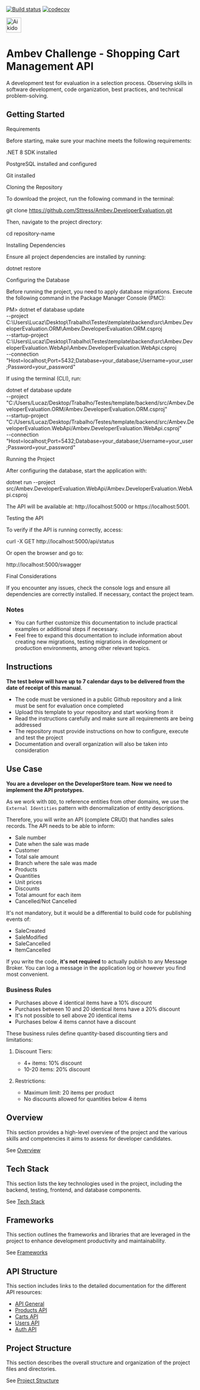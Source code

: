 [![Build status](https://ci.appveyor.com/api/projects/status/4ua0x7oxsqqfx6kq?svg=true)](https://ci.appveyor.com/project/Britz/abi-gth-omnia-developer-evaluation)
[![codecov](https://codecov.io/gh/gBritz/abi-gth-omnia-developer-evaluation/graph/badge.svg?token=63H7JZ296O)](https://codecov.io/gh/gBritz/abi-gth-omnia-developer-evaluation)

<a href="https://app.aikido.dev/audit-report/external/IMQ1OonvClmSAXC0xooBTD2P/request" target="_blank">
    <img src="https://app.aikido.dev/assets/badges/full-light-theme.svg" alt="Aikido Security Audit Report" height="40" />    
</a>

# Ambev Challenge - Shopping Cart Management API

A development test for evaluation in a selection process.
Observing skills in software development, code organization, best practices, and technical problem-solving.

## Getting Started
Requirements

Before starting, make sure your machine meets the following requirements:

.NET 8 SDK installed

PostgreSQL installed and configured

Git installed

Cloning the Repository

To download the project, run the following command in the terminal:

git clone https://github.com/Sttress/Ambev.DeveloperEvaluation.git

Then, navigate to the project directory:

cd repository-name

Installing Dependencies

Ensure all project dependencies are installed by running:

dotnet restore

Configuring the Database

Before running the project, you need to apply database migrations.
Execute the following command in the Package Manager Console (PMC):

PM> dotnet ef database update \
    --project C:\Users\Lucaz\Desktop\Trabalho\Testes\template\backend\src\Ambev.DeveloperEvaluation.ORM\Ambev.DeveloperEvaluation.ORM.csproj \
    --startup-project C:\Users\Lucaz\Desktop\Trabalho\Testes\template\backend\src\Ambev.DeveloperEvaluation.WebApi\Ambev.DeveloperEvaluation.WebApi.csproj \
    --connection "Host=localhost;Port=5432;Database=your_database;Username=your_user;Password=your_password"

If using the terminal (CLI), run:

dotnet ef database update \
    --project "C:/Users/Lucaz/Desktop/Trabalho/Testes/template/backend/src/Ambev.DeveloperEvaluation.ORM/Ambev.DeveloperEvaluation.ORM.csproj" \
    --startup-project "C:/Users/Lucaz/Desktop/Trabalho/Testes/template/backend/src/Ambev.DeveloperEvaluation.WebApi/Ambev.DeveloperEvaluation.WebApi.csproj" \
    --connection "Host=localhost;Port=5432;Database=your_database;Username=your_user;Password=your_password"

Running the Project

After configuring the database, start the application with:

dotnet run --project src/Ambev.DeveloperEvaluation.WebApi/Ambev.DeveloperEvaluation.WebApi.csproj

The API will be available at: http://localhost:5000 or https://localhost:5001.

Testing the API

To verify if the API is running correctly, access:

curl -X GET http://localhost:5000/api/status

Or open the browser and go to:

http://localhost:5000/swagger

Final Considerations

If you encounter any issues, check the console logs and ensure all dependencies are correctly installed. If necessary, contact the project team.

### Notes

- You can further customize this documentation to include practical examples or additional steps if necessary.
- Feel free to expand this documentation to include information about creating new migrations, testing migrations in development or production environments, among other relevant topics.

## Instructions
**The test below will have up to 7 calendar days to be delivered from the date of receipt of this manual.**

- The code must be versioned in a public Github repository and a link must be sent for evaluation once completed
- Upload this template to your repository and start working from it
- Read the instructions carefully and make sure all requirements are being addressed
- The repository must provide instructions on how to configure, execute and test the project
- Documentation and overall organization will also be taken into consideration

## Use Case
**You are a developer on the DeveloperStore team. Now we need to implement the API prototypes.**

As we work with `DDD`, to reference entities from other domains, we use the `External Identities` pattern with denormalization of entity descriptions.

Therefore, you will write an API (complete CRUD) that handles sales records. The API needs to be able to inform:

* Sale number
* Date when the sale was made
* Customer
* Total sale amount
* Branch where the sale was made
* Products
* Quantities
* Unit prices
* Discounts
* Total amount for each item
* Cancelled/Not Cancelled

It's not mandatory, but it would be a differential to build code for publishing events of:
* SaleCreated
* SaleModified
* SaleCancelled
* ItemCancelled

If you write the code, **it's not required** to actually publish to any Message Broker. You can log a message in the application log or however you find most convenient.

### Business Rules

* Purchases above 4 identical items have a 10% discount
* Purchases between 10 and 20 identical items have a 20% discount
* It's not possible to sell above 20 identical items
* Purchases below 4 items cannot have a discount

These business rules define quantity-based discounting tiers and limitations:

1. Discount Tiers:
   - 4+ items: 10% discount
   - 10-20 items: 20% discount

2. Restrictions:
   - Maximum limit: 20 items per product
   - No discounts allowed for quantities below 4 items

## Overview
This section provides a high-level overview of the project and the various skills and competencies it aims to assess for developer candidates. 

See [Overview](/.docs/overview.md)


## Tech Stack
This section lists the key technologies used in the project, including the backend, testing, frontend, and database components. 

See [Tech Stack](/.docs/tech-stack.md)

## Frameworks
This section outlines the frameworks and libraries that are leveraged in the project to enhance development productivity and maintainability. 

See [Frameworks](/.docs/frameworks.md)

## API Structure
This section includes links to the detailed documentation for the different API resources:
- [API General](/.docs/general-api.md)
- [Products API](/.docs/products-api.md)
- [Carts API](/.docs/carts-api.md)
- [Users API](/.docs/users-api.md)
- [Auth API](/.docs/auth-api.md)

## Project Structure
This section describes the overall structure and organization of the project files and directories. 

See [Project Structure](/.docs/project-structure.md)
